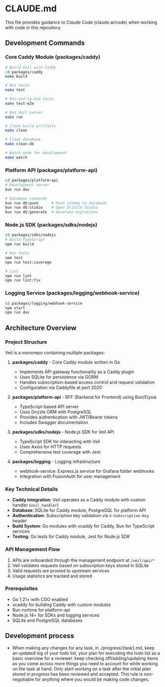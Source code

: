 # CLAUDE.md

This file provides guidance to Claude Code (claude.ai/code) when working with code in this repository.

## Development Commands

### Core Caddy Module (packages/caddy)

```bash
# Build Veil with Caddy
cd packages/caddy
make build

# Run tests
make test

# Run end-to-end tests
make test-e2e

# Run Veil server
make run

# Clean build artifacts
make clean

# Clean database
make clean-db

# Watch mode for development
make watch
```

### Platform API (packages/platform-api)

```bash
cd packages/platform-api
# Development server
bun run dev

# Database commands
bun run db:push      # Push schema to database
bun run db:studio    # Open Drizzle Studio
bun run db:generate  # Generate migrations
```

### Node.js SDK (packages/sdks/nodejs)

```bash
cd packages/sdks/nodejs
# Build TypeScript
npm run build

# Run tests
npm test
npm run test:coverage

# Lint
npm run lint
npm run lint:fix
```

### Logging Service (packages/logging/webhook-service)

```bash
cd packages/logging/webhook-service
npm start
npm run dev
```

## Architecture Overview

### Project Structure

Veil is a monorepo containing multiple packages:

1. **packages/caddy** - Core Caddy module written in Go
   - Implements API gateway functionality as a Caddy plugin
   - Uses SQLite for persistence via GORM
   - Handles subscription-based access control and request validation
   - Configuration via Caddyfile at port 2020

2. **packages/platform-api** - BFF (Backend for Frontend) using Bun/Elysia
   - TypeScript-based API server
   - Uses Drizzle ORM with PostgreSQL
   - Provides authentication with JWT/Bearer tokens
   - Includes Swagger documentation

3. **packages/sdks/nodejs** - Node.js SDK for Veil API
   - TypeScript SDK for interacting with Veil
   - Uses Axios for HTTP requests
   - Comprehensive test coverage with Jest

4. **packages/logging** - Logging infrastructure
   - webhook-service: Express.js service for Grafana folder webhooks
   - Integration with FusionAuth for user management

### Key Technical Details

- **Caddy Integration**: Veil operates as a Caddy module with custom handler (`veil_handler`)
- **Database**: SQLite for Caddy module, PostgreSQL for platform API
- **Authentication**: Subscription key validation via `X-Subscription-Key` header
- **Build System**: Go modules with xcaddy for Caddy, Bun for TypeScript services
- **Testing**: Go tests for Caddy module, Jest for Node.js SDK

### API Management Flow

1. APIs are onboarded through the management endpoint at `/veil/api/*`
2. Veil validates requests based on subscription keys stored in SQLite
3. Valid requests are proxied to upstream services
4. Usage statistics are tracked and stored

### Prerequisites

- Go 1.21+ with CGO enabled
- xcaddy for building Caddy with custom modules
- Bun runtime for platform-api
- Node.js 14+ for SDKs and logging services
- SQLite and PostgreSQL databases



## Development process

- When making any changes for any task, in ./progress/{task}.md, keep an updated log of your todo list, your plan for executing the todo list as a basic overview for a reviewer. keep checking off/adding/updating items as you come across more things you need to account for while working on the task at hand. Only start working on a task after the initial plan stored in progress has been reviewed and accepted. This rule is non-negotiable for anything where you would be making code changes.
